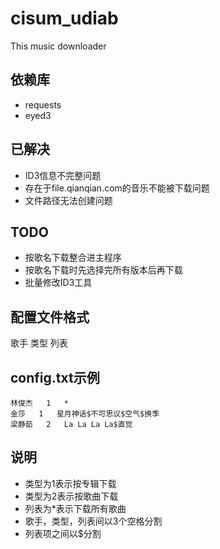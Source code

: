 cisum_udiab
===========

This music downloader

## 依赖库

* requests
* eyed3

## 已解决

* ID3信息不完整问题
* 存在于file.qianqian.com的音乐不能被下载问题
* 文件路径无法创建问题

## TODO

* 按歌名下载整合进主程序
* 按歌名下载时先选择完所有版本后再下载
* 批量修改ID3工具

## 配置文件格式

歌手   类型   列表

## config.txt示例

```
林俊杰   1   *
金莎   1   星月神话$不可思议$空气$换季
梁静茹   2   La La La La$直觉
```

## 说明

- 类型为1表示按专辑下载
- 类型为2表示按歌曲下载
- 列表为*表示下载所有歌曲
- 歌手，类型，列表间以3个空格分割
- 列表项之间以$分割

